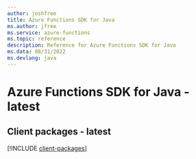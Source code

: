 ```yaml
---
author: joshfree
title: Azure Functions SDK for Java
ms.author: jfree
ms.service: azure-functions
ms.topic: reference
description: Reference for Azure Functions SDK for Java
ms.data: 08/31/2022
ms.devlang: java
---
```

# Azure Functions SDK for Java - latest

## Client packages - latest
[!INCLUDE [client-packages](functions-client-index.md)]